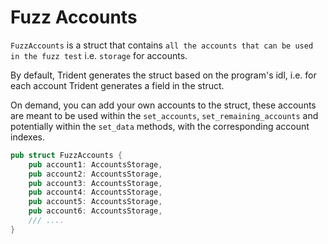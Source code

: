 # Fuzz Accounts

`FuzzAccounts` is a struct that contains `all the accounts that can be used in the fuzz test` i.e. `storage` for accounts.

By default, Trident generates the struct based on the program's idl, i.e. for each account Trident generates a field in the struct.

On demand, you can add your own accounts to the struct, these accounts are meant to be used within the `set_accounts`, `set_remaining_accounts` and potentially within the `set_data` methods, with the corresponding account indexes.


```rust
pub struct FuzzAccounts {
    pub account1: AccountsStorage,
    pub account2: AccountsStorage,
    pub account3: AccountsStorage,
    pub account4: AccountsStorage,
    pub account5: AccountsStorage,
    pub account6: AccountsStorage,
    /// ....
}
```
